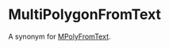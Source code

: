 # MultiPolygonFromText

A synonym for [MPolyFromText](/sql-statements-structure/geographic-geometric-features/wkt/mpolyfromtext).